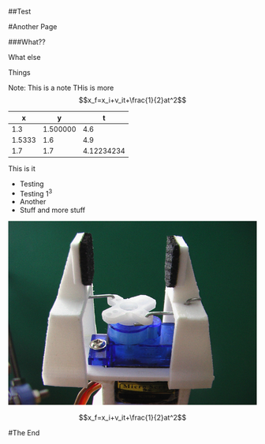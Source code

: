 ##Test



<!-- .slide: data-background="#ff0000" -->
#Another Page



###What??


What else



Things

Note: 
This is a note
THis is more
$$x_f=x_i+v_it+\frac{1}{2}at^2$$



x   |   y | t
--- | --- | ---
1.3 | 1.500000 | 4.6
1.5333 | 1.6 | 4.9
1.7 | 1.7 | 4.12234234



This is it

- Testing <!-- .element: class="fragment"-->
- Testing 1<sup>3</sup> <!-- .element: class="fragment"-->
- Another <!-- .element: class="fragment"-->
- Stuff and more stuff <!-- .element: class="fragment"-->



![](Gripper_display_large.jpg) <!-- .element: class="stretch"-->



$$x_f=x_i+v_it+\frac{1}{2}at^2$$



#The End